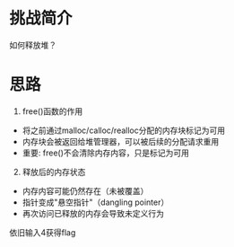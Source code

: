 # 挑战简介
如何释放堆？

# 思路
1. free()函数的作用
- 将之前通过malloc/calloc/realloc分配的内存块标记为可用
- 内存块会被返回给堆管理器，可以被后续的分配请求重用
- 重要: free()不会清除内存内容，只是标记为可用

2. 释放后的内存状态
- 内存内容可能仍然存在（未被覆盖）
- 指针变成"悬空指针"（dangling pointer）
- 再次访问已释放的内存会导致未定义行为

依旧输入4获得flag
